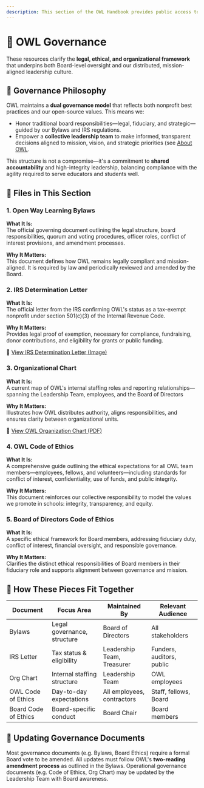 ```yaml
---
description: This section of the OWL Handbook provides public access to the foundational governance documents that define how Open Way Learning (OWL) operates as a 501(c)(3) nonprofit.
---
```


# 🧭 OWL Governance

These resources clarify the **legal, ethical, and organizational framework** that underpins both Board-level oversight and our distributed, mission-aligned leadership culture.

## 🔑 Governance Philosophy

OWL maintains a **dual governance model** that reflects both nonprofit best practices and our open-source values. This means we:

- Honor traditional board responsibilities—legal, fiduciary, and strategic—guided by our Bylaws and IRS regulations.
- Empower a **collective leadership team** to make informed, transparent decisions aligned to mission, vision, and strategic priorities (see [About OWL](../About-OWL/README.md).

This structure is not a compromise—it's a commitment to **shared accountability** and high-integrity leadership, balancing compliance with the agility required to serve educators and students well.

## 📁 Files in This Section

### 1. Open Way Learning Bylaws
**What It Is:**  
The official governing document outlining the legal structure, board responsibilities, quorum and voting procedures, officer roles, conflict of interest provisions, and amendment processes.

**Why It Matters:**  
This document defines how OWL remains legally compliant and mission-aligned. It is required by law and periodically reviewed and amended by the Board.

### 2. IRS Determination Letter  
**What It Is:**  
The official letter from the IRS confirming OWL's status as a tax-exempt nonprofit under section 501(c)(3) of the Internal Revenue Code.

**Why It Matters:**  
Provides legal proof of exemption, necessary for compliance, fundraising, donor contributions, and eligibility for grants or public funding.

📎 [View IRS Determination Letter (Image)](./irs-determination-letter.jpg)

### 3. Organizational Chart
**What It Is:**  
A current map of OWL's internal staffing roles and reporting relationships—spanning the Leadership Team, employees, and the Board of Directors

**Why It Matters:**  
Illustrates how OWL distributes authority, aligns responsibilities, and ensures clarity between organizational units.

📎 [View OWL Organization Chart (PDF)](./org-chart.pdf)

### 4. OWL Code of Ethics
**What It Is:**  
A comprehensive guide outlining the ethical expectations for all OWL team members—employees, fellows, and volunteers—including standards for conflict of interest, confidentiality, use of funds, and public integrity.

**Why It Matters:**  
This document reinforces our collective responsibility to model the values we promote in schools: integrity, transparency, and equity.

### 5. Board of Directors Code of Ethics
**What It Is:**  
A specific ethical framework for Board members, addressing fiduciary duty, conflict of interest, financial oversight, and responsible governance.

**Why It Matters:**  
Clarifies the distinct ethical responsibilities of Board members in their fiduciary role and supports alignment between governance and mission.

## 🧩 How These Pieces Fit Together

| Document | Focus Area | Maintained By | Relevant Audience |
| -------- | ---------- | ------------- | ----------------- |
| Bylaws | Legal governance, structure | Board of Directors | All stakeholders |
| IRS Letter | Tax status & eligibility | Leadership Team, Treasurer | Funders, auditors, public |
| Org Chart | Internal staffing structure | Leadership Team | OWL employees |
| OWL Code of Ethics | Day-to-day expectations | All employees, contractors | Staff, fellows, Board |
| Board Code of Ethics | Board-specific conduct | Board Chair | Board members |

## 🔁 Updating Governance Documents

Most governance documents (e.g. Bylaws, Board Ethics) require a formal Board vote to be amended. All updates must follow OWL's **two-reading amendment process** as outlined in the Bylaws. Operational governance documents (e.g. Code of Ethics, Org Chart) may be updated by the Leadership Team with Board awareness.


